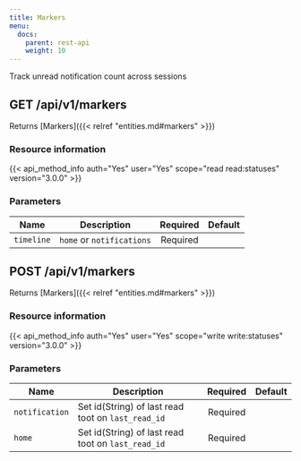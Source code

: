 ```yaml
---
title: Markers
menu:
  docs:
    parent: rest-api
    weight: 10
---
```


Track unread notification count across sessions

## GET /api/v1/markers

Returns [Markers]({{< relref "entities.md#markers" >}})

### Resource information

{{< api_method_info auth="Yes" user="Yes" scope="read read:statuses" version="3.0.0" >}}

### Parameters

|Name|Description|Required|Default|
|----|-----------|:------:|:-----:|
| `timeline` | `home` or `notifications` | Required ||

## POST /api/v1/markers

Returns [Markers]({{< relref "entities.md#markers" >}})

### Resource information

{{< api_method_info auth="Yes" user="Yes" scope="write write:statuses" version="3.0.0" >}}

### Parameters

|Name|Description|Required|Default|
|----|-----------|:------:|:-----:|
| `notification` | Set id(String) of last read toot on `last_read_id` | Required ||
| `home` | Set id(String) of last read toot on `last_read_id` | Required ||
